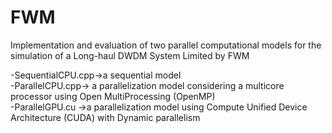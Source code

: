 # FWM

Implementation and evaluation of two parallel computational models for the simulation of a Long-haul DWDM System Limited by FWM

<p>-SequentialCPU.cpp->a sequential model<br>
-ParallelCPU.cpp-> a parallelization model considering a multicore processor using Open MultiProcessing (OpenMP)<br>
-ParallelGPU.cu ->a parallelization model using Compute Unified Device Architecture (CUDA) with Dynamic parallelism </p>
